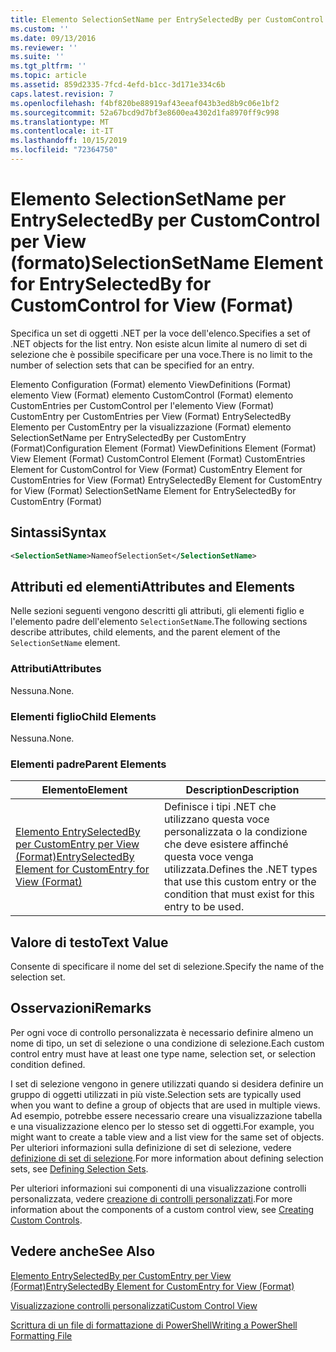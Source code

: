 ```yaml
---
title: Elemento SelectionSetName per EntrySelectedBy per CustomControl per View (Format) | Microsoft Docs
ms.custom: ''
ms.date: 09/13/2016
ms.reviewer: ''
ms.suite: ''
ms.tgt_pltfrm: ''
ms.topic: article
ms.assetid: 859d2335-7fcd-4efd-b1cc-3d171e334c6b
caps.latest.revision: 7
ms.openlocfilehash: f4bf820be88919af43eeaf043b3ed8b9c06e1bf2
ms.sourcegitcommit: 52a67bcd9d7bf3e8600ea4302d1fa8970ff9c998
ms.translationtype: MT
ms.contentlocale: it-IT
ms.lasthandoff: 10/15/2019
ms.locfileid: "72364750"
---
```

# <a name="selectionsetname-element-for-entryselectedby-for-customcontrol-for-view-format"></a><span data-ttu-id="05860-102">Elemento SelectionSetName per EntrySelectedBy per CustomControl per View (formato)</span><span class="sxs-lookup"><span data-stu-id="05860-102">SelectionSetName Element for EntrySelectedBy for CustomControl for View (Format)</span></span>

<span data-ttu-id="05860-103">Specifica un set di oggetti .NET per la voce dell'elenco.</span><span class="sxs-lookup"><span data-stu-id="05860-103">Specifies a set of .NET objects for the list entry.</span></span> <span data-ttu-id="05860-104">Non esiste alcun limite al numero di set di selezione che è possibile specificare per una voce.</span><span class="sxs-lookup"><span data-stu-id="05860-104">There is no limit to the number of selection sets that can be specified for an entry.</span></span>

<span data-ttu-id="05860-105">Elemento Configuration (Format) elemento ViewDefinitions (Format) elemento View (Format) elemento CustomControl (Format) elemento CustomEntries per CustomControl per l'elemento View (Format) CustomEntry per CustomEntries per View (Format) EntrySelectedBy Elemento per CustomEntry per la visualizzazione (Format) elemento SelectionSetName per EntrySelectedBy per CustomEntry (Format)</span><span class="sxs-lookup"><span data-stu-id="05860-105">Configuration Element (Format) ViewDefinitions Element (Format) View Element (Format) CustomControl Element (Format) CustomEntries Element for CustomControl for View (Format) CustomEntry Element for CustomEntries for View (Format) EntrySelectedBy Element for CustomEntry for View (Format) SelectionSetName Element for EntrySelectedBy for CustomEntry (Format)</span></span>

## <a name="syntax"></a><span data-ttu-id="05860-106">Sintassi</span><span class="sxs-lookup"><span data-stu-id="05860-106">Syntax</span></span>

```xml
<SelectionSetName>NameofSelectionSet</SelectionSetName>
```

## <a name="attributes-and-elements"></a><span data-ttu-id="05860-107">Attributi ed elementi</span><span class="sxs-lookup"><span data-stu-id="05860-107">Attributes and Elements</span></span>

<span data-ttu-id="05860-108">Nelle sezioni seguenti vengono descritti gli attributi, gli elementi figlio e l'elemento padre dell'elemento `SelectionSetName`.</span><span class="sxs-lookup"><span data-stu-id="05860-108">The following sections describe attributes, child elements, and the parent element of the `SelectionSetName` element.</span></span>

### <a name="attributes"></a><span data-ttu-id="05860-109">Attributi</span><span class="sxs-lookup"><span data-stu-id="05860-109">Attributes</span></span>

<span data-ttu-id="05860-110">Nessuna.</span><span class="sxs-lookup"><span data-stu-id="05860-110">None.</span></span>

### <a name="child-elements"></a><span data-ttu-id="05860-111">Elementi figlio</span><span class="sxs-lookup"><span data-stu-id="05860-111">Child Elements</span></span>

<span data-ttu-id="05860-112">Nessuna.</span><span class="sxs-lookup"><span data-stu-id="05860-112">None.</span></span>

### <a name="parent-elements"></a><span data-ttu-id="05860-113">Elementi padre</span><span class="sxs-lookup"><span data-stu-id="05860-113">Parent Elements</span></span>

|<span data-ttu-id="05860-114">Elemento</span><span class="sxs-lookup"><span data-stu-id="05860-114">Element</span></span>|<span data-ttu-id="05860-115">Description</span><span class="sxs-lookup"><span data-stu-id="05860-115">Description</span></span>|
|-------------|-----------------|
|[<span data-ttu-id="05860-116">Elemento EntrySelectedBy per CustomEntry per View (Format)</span><span class="sxs-lookup"><span data-stu-id="05860-116">EntrySelectedBy Element for CustomEntry for View (Format)</span></span>](./entryselectedby-element-for-customentry-for-customcontrol-for-view-format.md)|<span data-ttu-id="05860-117">Definisce i tipi .NET che utilizzano questa voce personalizzata o la condizione che deve esistere affinché questa voce venga utilizzata.</span><span class="sxs-lookup"><span data-stu-id="05860-117">Defines the .NET types that use this custom entry or the condition that must exist for this entry to be used.</span></span>|

## <a name="text-value"></a><span data-ttu-id="05860-118">Valore di testo</span><span class="sxs-lookup"><span data-stu-id="05860-118">Text Value</span></span>

<span data-ttu-id="05860-119">Consente di specificare il nome del set di selezione.</span><span class="sxs-lookup"><span data-stu-id="05860-119">Specify the name of the selection set.</span></span>

## <a name="remarks"></a><span data-ttu-id="05860-120">Osservazioni</span><span class="sxs-lookup"><span data-stu-id="05860-120">Remarks</span></span>

<span data-ttu-id="05860-121">Per ogni voce di controllo personalizzata è necessario definire almeno un nome di tipo, un set di selezione o una condizione di selezione.</span><span class="sxs-lookup"><span data-stu-id="05860-121">Each custom control entry must have at least one type name, selection set, or selection condition defined.</span></span>

<span data-ttu-id="05860-122">I set di selezione vengono in genere utilizzati quando si desidera definire un gruppo di oggetti utilizzati in più viste.</span><span class="sxs-lookup"><span data-stu-id="05860-122">Selection sets are typically used when you want to define a group of objects that are used in multiple views.</span></span> <span data-ttu-id="05860-123">Ad esempio, potrebbe essere necessario creare una visualizzazione tabella e una visualizzazione elenco per lo stesso set di oggetti.</span><span class="sxs-lookup"><span data-stu-id="05860-123">For example, you might want to create a table view and a list view for the same set of objects.</span></span> <span data-ttu-id="05860-124">Per ulteriori informazioni sulla definizione di set di selezione, vedere [definizione di set di selezione](./defining-selection-sets.md).</span><span class="sxs-lookup"><span data-stu-id="05860-124">For more information about defining selection sets, see [Defining Selection Sets](./defining-selection-sets.md).</span></span>

<span data-ttu-id="05860-125">Per ulteriori informazioni sui componenti di una visualizzazione controlli personalizzata, vedere [creazione di controlli personalizzati](./creating-custom-controls.md).</span><span class="sxs-lookup"><span data-stu-id="05860-125">For more information about the components of a custom control view, see [Creating Custom Controls](./creating-custom-controls.md).</span></span>

## <a name="see-also"></a><span data-ttu-id="05860-126">Vedere anche</span><span class="sxs-lookup"><span data-stu-id="05860-126">See Also</span></span>

[<span data-ttu-id="05860-127">Elemento EntrySelectedBy per CustomEntry per View (Format)</span><span class="sxs-lookup"><span data-stu-id="05860-127">EntrySelectedBy Element for CustomEntry for View (Format)</span></span>](./entryselectedby-element-for-customentry-for-customcontrol-for-view-format.md)

[<span data-ttu-id="05860-128">Visualizzazione controlli personalizzati</span><span class="sxs-lookup"><span data-stu-id="05860-128">Custom Control View</span></span>](./creating-custom-controls.md)

[<span data-ttu-id="05860-129">Scrittura di un file di formattazione di PowerShell</span><span class="sxs-lookup"><span data-stu-id="05860-129">Writing a PowerShell Formatting File</span></span>](./writing-a-powershell-formatting-file.md)
